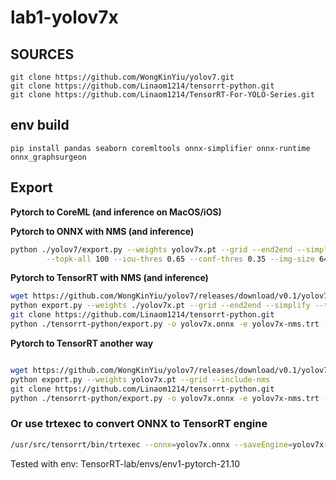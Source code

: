 # lab1-yolov7x


## SOURCES

```
git clone https://github.com/WongKinYiu/yolov7.git
git clone https://github.com/Linaom1214/tensorrt-python.git
git clone https://github.com/Linaom1214/TensorRT-For-YOLO-Series.git
```

## env build
```
pip install pandas seaborn coremltools onnx-simplifier onnx-runtime onnx_graphsurgeon
```


## Export

**Pytorch to CoreML (and inference on MacOS/iOS)** 

**Pytorch to ONNX with NMS (and inference)** 
```bash
python ./yolov7/export.py --weights yolov7x.pt --grid --end2end --simplify \
        --topk-all 100 --iou-thres 0.65 --conf-thres 0.35 --img-size 640 640 --max-wh 640
```

**Pytorch to TensorRT with NMS (and inference)** 

```bash
wget https://github.com/WongKinYiu/yolov7/releases/download/v0.1/yolov7x.pt
python export.py --weights ./yolov7x.pt --grid --end2end --simplify --topk-all 100 --iou-thres 0.65 --conf-thres 0.35 --img-size 640 640
git clone https://github.com/Linaom1214/tensorrt-python.git
python ./tensorrt-python/export.py -o yolov7x.onnx -e yolov7x-nms.trt -p fp16
```

**Pytorch to TensorRT another way** 

```bash

wget https://github.com/WongKinYiu/yolov7/releases/download/v0.1/yolov7x.pt
python export.py --weights yolov7x.pt --grid --include-nms
git clone https://github.com/Linaom1214/tensorrt-python.git
python ./tensorrt-python/export.py -o yolov7x.onnx -e yolov7x-nms.trt -p fp16
```


### Or use trtexec to convert ONNX to TensorRT engine
```bash
/usr/src/tensorrt/bin/trtexec --onnx=yolov7x.onnx --saveEngine=yolov7x-nms.trt --int8 --verbose=True
```

</details>

Tested with env: TensorRT-lab/envs/env1-pytorch-21.10